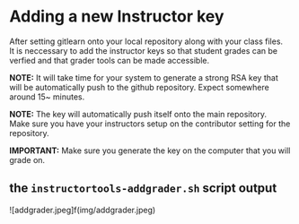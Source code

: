# Adding a new Instructor key

After setting gitlearn onto your local repository along with your class files.   
It is neccessary to add the instructor keys so that student grades can be verfied and that grader tools can be made accessible.  

**NOTE:**
It will take time for your system to generate a strong RSA key that will be automatically push to the github repository. 
Expect somewhere around 15~ minutes.

**NOTE:**
The key will automatically push itself onto the main repository.  
Make sure you have your instructors setup on the contributor setting for
the repository.

**IMPORTANT:**
Make sure you generate the key on the computer that you will grade on.

## the `instructortools-addgrader.sh` script output
![addgrader.jpeg]f(img/addgrader.jpeg)
